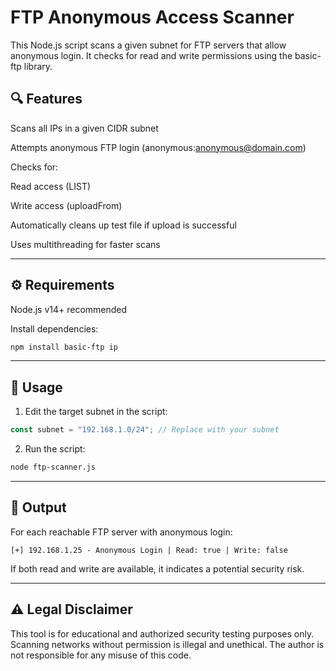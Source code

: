# FTP Anonymous Access Scanner

This Node.js script scans a given subnet for FTP servers that allow anonymous login. It checks for read and write permissions using the basic-ftp library.

## 🔍 Features

Scans all IPs in a given CIDR subnet

Attempts anonymous FTP login (anonymous:anonymous@domain.com)

Checks for:

Read access (LIST)

Write access (uploadFrom)


Automatically cleans up test file if upload is successful

Uses multithreading for faster scans

---

## ⚙️ Requirements

Node.js v14+ recommended

Install dependencies:

```bash
npm install basic-ftp ip
```

---

## 🚀 Usage

1. Edit the target subnet in the script:

```js
const subnet = "192.168.1.0/24"; // Replace with your subnet
```

2. Run the script:

```bash
node ftp-scanner.js
```

---

## 🧪 Output

For each reachable FTP server with anonymous login:
```
[+] 192.168.1.25 - Anonymous Login | Read: true | Write: false
```
If both read and write are available, it indicates a potential security risk.


---

## ⚠️ Legal Disclaimer

This tool is for educational and authorized security testing purposes only.
Scanning networks without permission is illegal and unethical.
The author is not responsible for any misuse of this code.
